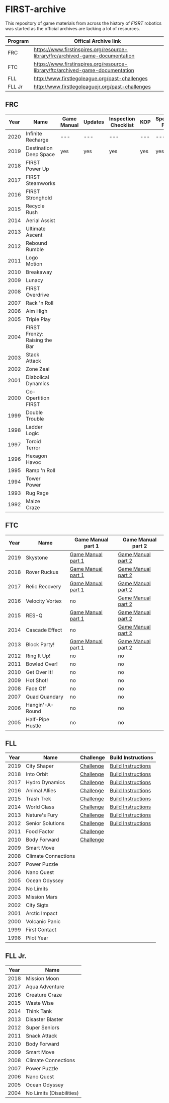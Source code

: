 # FIRST-archive
This repository of game materials from across the history of *FISRT* robotics was started as the official archives are lacking a lot of resources.

| Program | Offical Archive link |
| --- | --- |
| FRC | https://www.firstinspires.org/resource-library/frc/archived-game-documentation |
| FTC | https://www.firstinspires.org/resource-library/ftc/archived-game-documentation |
| FLL | http://www.firstlegoleague.org/past-challenges |
| FLL Jr| http://www.firstlegoleaguejr.org/past-challenges |


## FRC

| Year | Name | Game Manual | Updates | Inspection Checklist | KOP | Spectator Flyer |
| --- | --- | --- | --- | --- | --- | --- |
| 2020 | Infinite Recharge | --- | --- | --- | --- | --- |
| 2019 | Destination Deep Space | yes | yes | yes | yes | yes |
| 2018 | FIRST Power Up | 
| 2017 | FIRST Steamworks |
| 2016 | FIRST Stronghold |
| 2015 | Recycle Rush |
| 2014 | Aerial Assist |
| 2013 | Ultimate Ascent |
| 2012 | Rebound Rumble |
| 2011 | Logo Motion |
| 2010 | Breakaway |
| 2009 | Lunacy |
| 2008 | FIRST Overdrive |
| 2007 | Rack 'n Roll |
| 2006 | Aim High |
| 2005 | Triple Play |
| 2004 | FIRST Frenzy: Raising the Bar |
| 2003 | Stack Attack |
| 2002 | Zone Zeal |
| 2001 | Diabolical Dynamics |
| 2000 | Co-Opertition FIRST |
| 1999 | Double Trouble |
| 1998 | Ladder Logic |
| 1997 | Toroid Terror |
| 1996 | Hexagon Havoc |
| 1995 | Ramp 'n Roll |
| 1994 | Tower Power |
| 1993 | Rug Rage |
| 1992 | Maize Craze |



## FTC

| Year | Name | Game Manual part 1 | Game Manual part 2 |
| --- | --- | --- | --- |
| 2019 | Skystone | [Game Manual part 1](FTC/FTC-2019-Skystone/game-manual-part-1.pdf) | [Game Manual part 2](FTC/FTC-2019-Skystone/game-manual-part-2.pdf) |
| 2018 | Rover Ruckus | [Game Manual part 1](FTC/FTC-2018-RoverRuckus/game-manual-part-1.pdf) | [Game Manual part 2](FTC/FTC/FTC-2018-RoverRuckus/game-manual-part-2.pdf) |
| 2017 | Relic Recovery | [Game Manual part 1](FTC/FTC-2017-RelicRecovery/game-manual-part-1.pdf) | [Game Manual part 2](FTC/FTC-2017-RelicRecovery/game-manual-part-2.pdf) |
| 2016 | Velocity Vortex | no | [Game Manual part 2](FTC/FTC-2016-VelocityVortex/game-manual-part-2.pdf) |
| 2015 | RES-Q | [Game Manual part 1](FTC/FTC-2015-RES-Q/game-manual-part-1.pdf) | [Game Manual part 2](FTC/FTC-2015-RES-Q/game-manual-part-2.pdf) |
| 2014 | Cascade Effect | no | [Game Manual part 2](FTC/FTC-2014-CascadeEffect/game-manual-part-2.pdf) |
| 2013 | Block Party! | [Game Manual part 1](FTC/FTC-2013-BlockParty/game-manual-part-1.pdf) | [Game Manual part 2](FTC/FTC-2013-BlockParty/game-manual-part-2.pdf) |
| 2012 | Ring It Up! | no | no |
| 2011 | Bowled Over! | no | no |
| 2010 | Get Over It! | no | no |
| 2009 | Hot Shot! | no | no |
| 2008 | Face Off | no | no |
| 2007 | Quad Quandary | no | no |
| 2006 | Hangin'-A-Round | no | no |
| 2005 | Half-Pipe Hustle | no | no |


## FLL

| Year | Name | Challenge | Build Instructions |
| --- | --- | --- | --- |
| 2019 | City Shaper | [Challenge](FLL/FLL-2019-CityShaper/challenge.pdf) | [Build Instructions](FLL/FLL-2019-CityShaper/Build%20Instructions)
| 2018 | Into Orbit |[Challenge](FLL/FLL-2018-IntoOrbit/challenge.pdf) | [Build Instructions](FLL/FLL-2018-IntoOrbit/Build%20Instructions) |
| 2017 | Hydro Dynamics | [Challenge](FLL/FLL-2017-HydroDynamics/challenge%20guide.pdf) | [Build Instructions](FLL/FLL-2017-HydroDynamics/Build%20Instructions)
| 2016 | Animal Allies | [Challenge](FLL/FLL-2016-AnimalAllies/challenge%20guide.pdf) | [Build Instructions](FLL/FLL-2016-AnimalAllies/Build%20Instructions) |
| 2015 | Trash Trek | [Challenge](FLL/FLL-2015-TrashTrek/challenge.pdf) | [Build Instructions](FLL/FLL-2015-TrashTrek/Build%20Instructions) |
| 2014 | World Class | [Challenge](FLL/FLL-2014-WorldClass/challenge.pdf) | [Build Instructions](FLL/FLL-2014-WorldClass/Build%20Instructions) |
| 2013 | Nature's Fury | [Challenge](FLL/FLL-2013-Nature'sFury/challenge.pdf) | [Build Instructions](FLL/FLL-2013-Nature'sFury/Build%20Instructions) |
| 2012 | Senior Solutions | [Challenge](FLL/FLL-2012-SeniorSolutions/challenge.pdf) | [Build Instructions](FLL/FLL-2012-SeniorSolutions/Build%20Instructions) |
| 2011 | Food Factor | [Challenge](FLL/FLL-2011-FoodFactor/challenge.pdf) |
| 2010 | Body Forward | [Challenge](FLL/FLL-2010-BodyForward/challenge.pdf) |
| 2009 | Smart Move |
| 2008 | Climate Connections |
| 2007 | Power Puzzle |
| 2006 | Nano Quest |
| 2005 | Ocean Odyssey |
| 2004 | No Limits |
| 2003 | Mission Mars |
| 2002 | City Sigts |
| 2001 | Arctic Impact |
| 2000 | Volcanic Panic |
| 1999 | First Contact |
| 1998 | Pilot Year |


## FLL Jr.

| Year | Name | 
| --- | --- |
| 2018 | Mission Moon |
| 2017 | Aqua Adventure |
| 2016 | Creature Craze |
| 2015 | Waste Wise |
| 2014 | Think Tank |
| 2013 | Disaster Blaster |
| 2012 | Super Seniors |
| 2011 | Snack Attack |
| 2010 | Body Forward |
| 2009 | Smart Move |
| 2008 | Climate Connections |
| 2007 | Power Puzzle |
| 2006 | Nano Quest |
| 2005 | Ocean Odyssey |
| 2004 | No Limits (Disabilities) |
